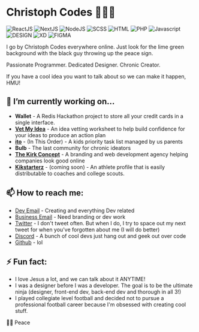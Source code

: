# Christoph Codes 👨🏾‍💻

![ReactJS](https://img.shields.io/badge/ReactJs-%2090%25-%23E6FC35)
![NextJS](https://img.shields.io/badge/NextJs-%2080%25-%23E6FC35)
![NodeJS](https://img.shields.io/badge/NodeJs-%2085%25-%23E6FC35)
![SCSS](https://img.shields.io/badge/SCSS-%2099%25-%23E6FC35)
![HTML](https://img.shields.io/badge/HTML-%2097%25-%23E6FC35)
![PHP](https://img.shields.io/badge/PHP-%2070%25-%23E6FC35)
![Javascript](https://img.shields.io/badge/Javascript-%2073%25-%23E6FC35)
![DESIGN](https://img.shields.io/badge/DESIGN-%20100%25-%23E6FC35)
![XD](https://img.shields.io/badge/XD-%2087%25-%23E6FC35)
![FIGMA](https://img.shields.io/badge/FIGMA-%2073%25-%23E6FC35)

I go by Christoph Codes everywhere online. Just look for the lime green background with the black guy throwing up the peace sign.

Passionate Programmer. Dedicated Designer. Chronic Creator.

If you have a cool idea you want to talk about so we can make it happen, HMU!

## 🔭 I’m currently working on...
- **Wallet** - A Redis Hackathon project to store all your credit cards in a single interface.
- [**Vet My Idea**](https://christophcodes.gumroad.com/l/vetmyideas/) - An idea vetting worksheet to help build confidence for your ideas to produce an action plan
- [**ito**](https://inthisorder.com) - (In This Order) - A kids priority task list managed by us parents
- **Bulb** - The last community for chronic ideators
- [**The Kirk Concept**](https://thekirkconcept.com) - A branding and web development agency helping companies look good online
- [**Kikstarterz**](https://kikstarterz.com) - (coming soon) - An athlete profile that is easily distributable to coaches and college scouts. 

## 📫 How to reach me:
- [Dev Email](tkcwebdev@gmail.com) - Creating and everything Dev related
- [Business Email](cjones@thekirkconcept.com) - Need branding or dev work
- [Twitter](https://twitter.com/christoph-codes) - I don't tweet often. But when I do, I try to space out my next tweet for when you've forgotten about me (I will do better)
- [Discord](https://discord.gg/hdYzybh4) - A bunch of cool devs just hang out and geek out over code
- [Github](/github/followers/:user?label=Follow) - lol

## ⚡ Fun fact:
- I love Jesus a lot, and we can talk about it ANYTIME!
- I was a designer before I was a developer. The goal is to be the ultimate ninja (designer, front-end dev, back-end dev and thorough in all 3!)
- I played collegiate level football and decided not to pursue a professional football career because I'm obsessed with creating cool stuff.

✌🏾 Peace

